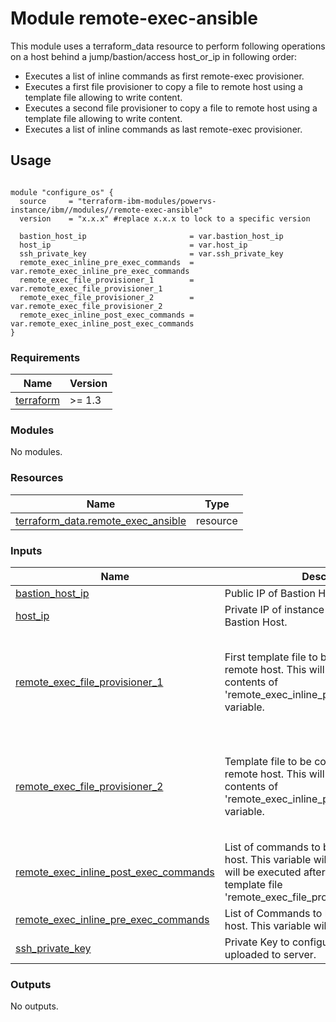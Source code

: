 # Module remote-exec-ansible

This module uses a terraform_data resource to perform following operations on a host behind a jump/bastion/access host_or_ip in following order:

- Executes a list of inline commands as first remote-exec provisioner.
- Executes a first file provisioner to copy a file to remote host using a template file allowing to write content.
- Executes a second file provisioner to copy a file to remote host using a template file allowing to write content.
- Executes a list of inline commands as last remote-exec provisioner.

## Usage
```hcl

module "configure_os" {
  source     = "terraform-ibm-modules/powervs-instance/ibm//modules//remote-exec-ansible"
  version    = "x.x.x" #replace x.x.x to lock to a specific version

  bastion_host_ip                       = var.bastion_host_ip
  host_ip                               = var.host_ip
  ssh_private_key                       = var.ssh_private_key
  remote_exec_inline_pre_exec_commands  = var.remote_exec_inline_pre_exec_commands
  remote_exec_file_provisioner_1        = var.remote_exec_file_provisioner_1
  remote_exec_file_provisioner_2        = var.remote_exec_file_provisioner_2
  remote_exec_inline_post_exec_commands = var.remote_exec_inline_post_exec_commands
}
```

<!-- BEGINNING OF PRE-COMMIT-TERRAFORM DOCS HOOK -->
### Requirements

| Name | Version |
|------|---------|
| <a name="requirement_terraform"></a> [terraform](#requirement\_terraform) | >= 1.3 |

### Modules

No modules.

### Resources

| Name | Type |
|------|------|
| [terraform_data.remote_exec_ansible](https://registry.terraform.io/providers/hashicorp/terraform/latest/docs/resources/data) | resource |

### Inputs

| Name | Description | Type | Default | Required |
|------|-------------|------|---------|:--------:|
| <a name="input_bastion_host_ip"></a> [bastion\_host\_ip](#input\_bastion\_host\_ip) | Public IP of Bastion Host | `string` | n/a | yes |
| <a name="input_host_ip"></a> [host\_ip](#input\_host\_ip) | Private IP of instance reachable from the Bastion Host. | `string` | n/a | yes |
| <a name="input_remote_exec_file_provisioner_1"></a> [remote\_exec\_file\_provisioner\_1](#input\_remote\_exec\_file\_provisioner\_1) | First template file to be copied from local to remote host. This will be executed after contents of 'remote\_exec\_inline\_pre\_exec\_commands' variable. | <pre>object(<br>    {<br>      template_content          = map(any)<br>      source_template_file_path = string<br>      destination_file_path     = string<br>    }<br>  )</pre> | n/a | yes |
| <a name="input_remote_exec_file_provisioner_2"></a> [remote\_exec\_file\_provisioner\_2](#input\_remote\_exec\_file\_provisioner\_2) | Template file to be copied from local to remote host. This will be executed after contents of 'remote\_exec\_inline\_pre\_exec\_commands\_1' variable. | <pre>object(<br>    {<br>      template_content          = map(any)<br>      source_template_file_path = string<br>      destination_file_path     = string<br>    }<br>  )</pre> | n/a | yes |
| <a name="input_remote_exec_inline_post_exec_commands"></a> [remote\_exec\_inline\_post\_exec\_commands](#input\_remote\_exec\_inline\_post\_exec\_commands) | List of commands to be executed on target host. This variable will be executed last. This will be executed after provisioning of template file 'remote\_exec\_file\_provisioner\_2' variable. | `list(any)` | n/a | yes |
| <a name="input_remote_exec_inline_pre_exec_commands"></a> [remote\_exec\_inline\_pre\_exec\_commands](#input\_remote\_exec\_inline\_pre\_exec\_commands) | List of Commands to be executed on target host. This variable will be executed first. | `list(any)` | n/a | yes |
| <a name="input_ssh_private_key"></a> [ssh\_private\_key](#input\_ssh\_private\_key) | Private Key to configure Instance, will not be uploaded to server. | `string` | n/a | yes |

### Outputs

No outputs.
<!-- END OF PRE-COMMIT-TERRAFORM DOCS HOOK -->

